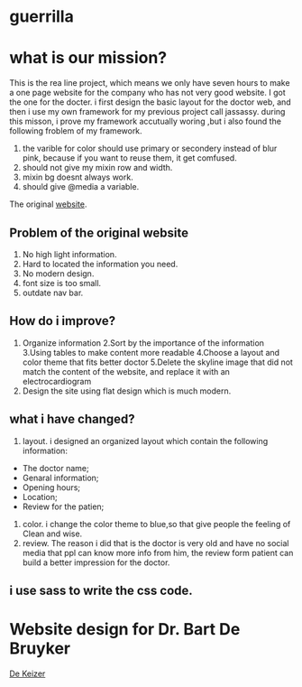 # guerrilla
# what is our mission?
 This is the rea line project, which means we only have seven hours to make a one page website for the company who has not very good website. I got the one for the docter.
 i first design the basic layout for the doctor web, and then i use my own framework for my previous project call jassassy.
 during this misson, i prove my framework accutually woring ,but i also found the following froblem of my framework.
 1. the varible for color should use primary or secondery instead of blur pink, because if you want to reuse them, it get comfused.
 1. should not give my mixin row and width.
 1. mixin bg doesnt always work.
 1. should give @media a variable.
 
 The original [website](http://www.huisartsdebruyker.be/index.html).
 

## Problem of the original website
 1. No high light information.
 1. Hard to located the information you need.
 1. No modern design.
 1. font size is too small.
 1. outdate nav bar.
 
 ## How do i improve?
 1. Organize information
2.Sort by the importance of the information
3.Using tables to make content more readable 
4.Choose a layout and color theme that  fits better doctor
5.Delete the skyline image that did not match the content of the website, and replace it with an electrocardiogram
6. Design the site using flat design which is much modern.


 ## what i have changed?
 1. layout.
 i designed an organized layout which contain the following information:
 - The doctor name;
 - Genaral information;
 - Opening hours;
 - Location;
 - Review for the patien;
 1. color.
 i change the color theme to blue,so that give people the feeling of Clean and wise.
 1. review.
 The reason i did that is the doctor is very old and have no social media that ppl can know more info from him, the review form patient can build a better impression for the doctor.
 
 ## i use sass to write the css code.
 
 # Website design for Dr. Bart De Bruyker
[De Keizer](https://jasmine8711.github.io/guerrilla/)

